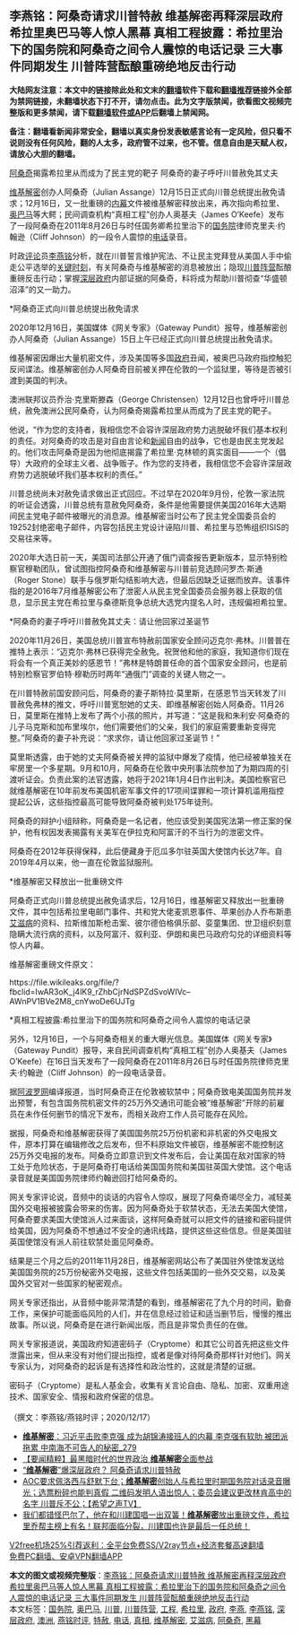  <h2>李燕铭：阿桑奇请求川普特赦 维基解密再释深层政府希拉里奥巴马等人惊人黑幕 真相工程披露：希拉里治下的国务院和阿桑奇之间令人震惊的电话记录 三大事件同期发生 川普阵营酝酿重磅绝地反击行动</h2> <p class="notice"><b>大陆网友注意：本文中的链接除此处和文末的<a href="https://github.com/bannedbook/fanqiang" >翻墙</a>软件下载和<a href="https://github.com/killgcd/justmysocks/blob/master/README.md">翻墙推荐</a>链接外全部为禁网链接，未翻墙状态下打不开，请勿点击。此为文字版禁闻，欲看图文视频完整版和更多禁闻，请下载<a href="https://github.com/bannedbook/fanqiang">翻墙软件或APP</a>后翻墙上禁闻网。</p><p>备注：翻墙看新闻非常安全，翻墙以真实身份发表敏感言论有一定风险，但只看不说则没有任何风险，翻的人太多，政府管不过来，也不管。信息自由是天赋人权，请放心大胆的翻墙。</b></p>  <div class="entry">  <p></p> <p><a href="https://www.bannedbook.org/bnews/tag/%e9%98%bf%e6%a1%91%e5%a5%87/" class="st_tag internal_tag" rel="tag" title="标签 阿桑奇 下的日志">阿桑奇</a>揭露希拉里从而成为了民主党的靶子 阿桑奇的妻子呼吁川普赦免其丈夫</p> <p><a href="https://www.bannedbook.org/bnews/tag/%e7%bb%b4%e5%9f%ba%e8%a7%a3%e5%af%86/" class="st_tag internal_tag" rel="tag" title="标签 维基解密 下的日志">维基解密</a>创办人阿桑奇&#65288;Julian Assange&#65289;12月15日正式向川普总统提出赦免请求&#65307;12月16日&#65292;又一批重磅的<span class='wp_keywordlink_affiliate'><a href="https://www.bannedbook.org/bnews/ccpdope/" title="中共高层内幕" target="_blank">内幕</a></span>文件被维基解密释放出来&#65292;再次指向希拉里&#12289;<a href="https://www.bannedbook.org/bnews/tag/%e5%a5%a5%e5%b7%b4%e9%a9%ac/" class="st_tag internal_tag" rel="tag" title="标签 奥巴马 下的日志">奥巴马</a>等大鳄&#65307;民间调查机构&#8220;真相工程&#8221;创办人奥基夫&#65288;James O&#8217;Keefe&#65289;发布了一段阿桑奇在2011年8月26日与时任国务卿希拉里治下的<a href="https://www.bannedbook.org/bnews/tag/%e5%9b%bd%e5%8a%a1%e9%99%a2/" class="st_tag internal_tag" rel="tag" title="标签 国务院 下的日志">国务院</a>律师克里夫&#183;约翰逊&#65288;Cliff Johnson&#65289;的一段令人震惊的<a href="https://www.bannedbook.org/bnews/tag/%e7%94%b5%e8%af%9d/" class="st_tag internal_tag" rel="tag" title="标签 电话 下的日志">电话</a>录音&#12290; </p> <p>   时政<span class='wp_keywordlink_affiliate'><a href="https://www.bannedbook.org/bnews/comments/" title="新闻评论" target="_blank">评论</a></span>员<a href="https://www.bannedbook.org/bnews/tag/%e6%9d%8e%e7%87%95%e9%93%ad/" class="st_tag internal_tag" rel="tag" title="标签 李燕铭 下的日志">李燕铭</a>分析&#65292;就在川普誓言维护宪法&#12289;不让民主党拜登从美国人手中偷走公平选举的<span class='wp_keywordlink'><a href="https://www.bannedbook.org/forum2/topic151.html" title="关键时刻：李鹏日记" target="_blank">关键时刻</a></span>&#65292;有关阿桑奇与维基解密的消息被放出&#65307;隐现<a href="https://www.bannedbook.org/bnews/tag/%e5%b7%9d%e6%99%ae%e9%98%b5%e8%90%a5/" class="st_tag internal_tag" rel="tag" title="标签 川普阵营 下的日志">川普阵营</a>酝酿重磅反击行动&#65307;掌握<a href="https://www.bannedbook.org/bnews/tag/%E6%B7%B1%E5%B1%82%E6%94%BF%E5%BA%9C/" class="st_tag internal_tag" rel="tag" title="标签 深层政府 下的日志">深层政府</a>内部证据的阿桑奇&#65292;料将成为帮助川普彻查&#8220;华盛顿沼泽&#8221;的又一助力&#12290;</p> <p>*阿桑奇正式向川普总统提出赦免请求</p> <p>2020年12月16日&#65292;美国媒体&#12298;网关专家&#12299;&#65288;Gateway Pundit&#65289;报导&#65292;维基解密创办人阿桑奇&#65288;Julian Assange&#65289;15日上午已经正式向川普总统提出赦免请求&#12290;</p> <p>维基解密因爆出大量机密文件&#65292;涉及美国等多国<a href="https://www.bannedbook.org/bnews/tag/%e6%94%bf%e5%ba%9c/" class="st_tag internal_tag" rel="tag" title="标签 政府 下的日志">政府</a>丑闻&#65292;被奥巴马政府指控触犯反间谍法&#12290;维基解密创办人阿桑奇目前被关押在伦敦的一个监狱里&#65292;等待是否被引渡到美国的判决&#12290;</p>  <p>澳洲联邦议员乔治&#183;克里斯滕森&#65288;George Christensen&#65289;12月12日也曾呼吁川普总统&#65292;赦免澳洲公民阿桑奇&#65292;认为阿桑奇揭露希拉里从而成为了民主党的靶子&#12290;</p> <p>     他说&#65292;&#8220;作为您的支持者&#65292;我相信您不会容许深层政府势力逃脱破坏我们基本权利的责任&#12290;对阿桑奇的攻击是对自由言论和<span class='wp_keywordlink_affiliate'><a href="https://www.bannedbook.org/" title="新闻">新闻</a></span>自由的战争&#65292;它也是由民主党发起的&#12290;他们攻击阿桑奇是因为他彻底揭露了希拉里&#183;克林顿的真实面目&#8212;&#8212;一个&#65288;倡导&#65289;大政府的全球主义者&#12289;战争贩子&#12290;作为您的支持者&#65292;我相信您不会容许深层政府势力逃脱破坏我们基本权利的责任&#12290;&#8221;</p> <p>川普总统尚未对赦免请求做出正式回应&#12290;不过早在2020年9月份&#65292;伦敦一家法院的听证会透露&#65292;川普总统有意赦免阿桑奇&#65292;条件是他需要提供美国2016年大选期间民主党电子邮件被曝光的消息源&#12290;维基解密当时公布了民主党全国委员会的19252封绝密电子邮件&#65292;内容包括民主党设计诬陷川普&#12289;希拉里与恐怖组织ISIS的交易往来等&#12290;</p> <p>2020年大选日前一天&#65292;美国司法部公开通了俄门调查报告更新版本&#65292;显示特别检察官穆勒团队&#65292;曾试图指控阿桑奇和维基解密与川普前竞选顾问罗杰&#183;斯通&#65288;Roger Stone&#65289;联手与俄罗斯勾结影响大选&#65292;但最后因缺乏证据而放弃&#12290;该事件指的是2016年7月维基解密公布了泄密人从民主党全国委员会服务器上获取的信息&#65292;显示民主党在希拉里与桑德斯竞争总统大选党内提名人时&#65292;违规偏袒希拉里&#12290;</p> <p>     *阿桑奇的妻子呼吁川普赦免其丈夫&#65306;请让他回家过圣诞节 </p> <p>2020年11月26日&#65292;美国总统川普宣布特赦前国家安全顾问迈克尔&#183;弗林&#12290;川普普在推特上表示&#65306;&#8220;迈克尔&#183;弗林已获得完全赦免&#12290;祝贺他和他的家庭&#65292;我知道你们现在将会有一个真正美妙的感恩节&#65281;&#8221;弗林是特朗普任命的首个国家安全顾问&#65292;也是前特别检察官罗伯特&#183;穆勒历时两年&#8220;通俄门&#8221;调查的关键人物之一&#12290;</p> <p>在川普特赦前国安顾问后&#65292;阿桑奇的妻子斯特拉&#183;莫里斯&#65292;在感恩节当天转发了川普赦免弗林的推文&#65292;呼吁川普宽恕她的丈夫&#12289;即维基解密创始人阿桑奇&#12290;11月26日&#65292;莫里斯在推特上发布了两个小孩的照片&#65292;并写道&#65306;&#8220;这是我和朱利安&#183;阿桑奇的儿子马克斯和加布里埃尔&#65292;他们需要他们的父亲&#65292;我们的家庭需要重新变得完整&#12290;&#8221;阿桑奇的妻子补充说&#65306;&#8220;求求你&#65292;请让他回家过圣诞节&#65281;&#8221;</p>  <p>莫里斯透露&#65292;由于她的丈夫阿桑奇被关押的监狱中爆发了疫情&#65292;他已经被单独关在牢房里一个多星期&#12290;9月和10月&#65292;阿桑奇在伦敦中央刑事法院参加了为期四周的引渡听证会&#12290;负责此案的法官透露&#65292;她将于2021年1月4日作出判决&#12290;美国检察官已就维基解密在10年前发布美国机密军事文件的17项间谍罪和一项计算机滥用指控提起公诉&#65292;这些指控最高可能导致阿桑奇被判处175年徒刑&#12290;</p> <p>     阿桑奇的辩护小组辩称&#65292;阿桑奇是一名记者&#65292;他应该受到美国宪法第一修正案的保护&#65292;他有权因发表揭露有关美军在伊拉克和阿富汗的不当行为的泄密文件&#12290;</p> <p>阿桑奇在2012年获得保释&#65292;此后便藏身于厄瓜多尔驻英国大使馆内长达7年&#12290;自2019年4月以来&#65292;他一直在伦敦监狱服刑&#12290;</p> <p>*维基解密又释放出一批重磅文件 &nbsp;</p> <p>阿桑奇正式向川普总统提出赦免请求后&#65292;12月16日&#65292;维基解密又释放出一批重磅文件&#65292;其中包括希拉里电邮门事件&#12289;共和党大佬麦凯恩事件&#12289;苹果创办人乔布斯患<a href="https://www.bannedbook.org/bnews/tag/%e8%89%be%e6%bb%8b%e7%97%85/" class="st_tag internal_tag" rel="tag" title="标签 艾滋病 下的日志">艾滋病</a>的资料&#12289;拉斯维加斯枪击案&#12289;彼尔德伯格俱乐部&#12289;娈童集团&#12289;世卫组织刻意隐瞒大流行病的资料&#65292;以及阿富汗&#12289;叙利亚&#12289;伊朗和奥巴马政府勾兑的详细资料等惊人内幕&#12290;</p> <p>维基解密重磅文件原文&#65306;</p> <p>https://file.wikileaks.org/file/?fbclid=IwAR3oK_j4lK9_rZhbCjrNdSPZdSvoWIVc&#8211;AWnPV1BVe2M8_cnYwoDe6UJTg</p>  <p>     *真相工程披露:希拉里治下的国务院和阿桑奇之间令人震惊的电话记录</p> <p>另外&#65292;12月16日&#65292;一个与阿桑奇相关的重大曝光信息&#12290;美国媒体&#12298;网关专家&#12299;&#65288;Gateway Pundit&#65289;报导&#65292;来自民间调查机构&#8220;真相工程&#8221;创办人奥基夫&#65288;James O&#8217;Keefe&#65289;在16日当天发布了一段阿桑奇在2011年8月26日与时任国务院律师克里夫&#183;约翰逊&#65288;Cliff Johnson&#65289;的一段电话录音&#12290; </p> <p>据<span class='wp_keywordlink_affiliate'><a href="https://www.aboluowang.com/" title="阿波罗网" target="_blank">阿波罗网</a></span>编译报道&#65292;当时阿桑奇正在伦敦被软禁中&#65307;阿桑奇致电美国国务院并发出预警&#65292;有包含国务院机密文件的25万外交通讯可能会被&#8220;维基解密&#8221;开除的前雇员在未作任何删节的情况下发布&#65292;而相关政府工作人员可能存在风险&#12290;</p> <p>据报&#65292;阿桑奇和维基解密获得了美国国务院25万份机密和非机密的外交电报文件&#65292;原本打算在编辑修改之后发布&#65292;但不料原始文件被窃&#65292;维基解密不能控制这25万外交电报的发布&#12290;阿桑奇立即意识到文件发布后&#65292;会让美国在敌对国家的特工处于危险状态&#65292;于是阿桑奇打电话给美国国务院和美国驻英国大使馆&#12290;这个电话录音就是美国国务院律师约翰逊回打给阿桑奇的&#12290;</p> <p>网关专家评论说&#65292;音频中的谈话的内容令人惊叹&#65292;展现了阿桑奇竭尽全力&#65292;减轻美国外交电报被披露会带来的伤害&#12290;因为阿桑奇处于软禁状态&#65292;无法去美国大使馆&#65292;阿桑奇要求美国大使馆派人过来面谈&#65292;这样阿桑奇就可以把文件的链接和密码提供给美国&#65292;因为阿桑奇不想通过不安全的通讯线路&#65292;提供这些这些信息&#12290;但是美国驻英国使馆没有派人前往软禁处面见阿桑奇&#12290;</p> <p>     结果是三个月之后的2011年11月28日&#65292;维基解密网站公布了美国驻外使馆发送给美国国务院的25万份秘密外交电报&#65292;这些文件包括美国的一些外交交易&#65292;以及美国外交官对一些国家的秘密观点&#12290;</p> <p>网关专家还指出&#65292;从音频中能非常清楚的看到&#65292;维基解密花了九个月的时间&#65292;勤奋工作&#65292;来保护可能面临风险的人们&#65292;并在信息经过验证和适当删节后&#65292;慢慢的推出故事&#12290;所以说&#65292;阿桑奇是在进行新闻出版&#65292;而且是非常负责任的在做&#12290;</p>  <p>网关专家报道说&#65292;美国政府知道密码子&#65288;Cryptome&#65289;和其它公司首先把这些文件泄露出来&#65292;但从来没有对他们提出指控&#65292;或者是像对待阿桑奇那样针对他们&#12290;网关专家认为&#65292;对阿桑奇的起诉是有选择性和政治性的&#65292;这就是清楚的证据&#12290;</p> <p>密码子&#65288;Cryptome&#65289;是私人基金会&#65292;收集有关言论自由&#12289;隐私&#12289;加密&#12289;双重用途技术&#12289;国家安全&#12289;情报和政府保密的信息&#12290;<br />&nbsp;<br />&#65288;撰文&#65306;李燕铭/燕铭时评&#65307;2020/12/17&#65289;</p> <ul class='op-related-articles' title='相关阅读'> <li><a href='https://www.bannedbook.org/bnews/comments/20201218/1449949.html' target='_blank'><b>维基解密</b>：习近平击败李克强 成为胡锦涛接班人的内幕 李克强有软肋 被团派拖累 中南海不可告人的秘密_279</a></li> <li><a href='https://www.bannedbook.org/bnews/comments/20201217/1449604.html' target='_blank'>【要闻精粹】最黑暗时代的世界政治 <b>维基解密</b>全面参战</a></li> <li><a href='https://www.bannedbook.org/bnews/bannedvideo/20201217/1449528.html' target='_blank'>“<b>维基解密</b>”爆深层政府？ 阿桑奇请求川普特赦</a></li> <li><a href='https://www.bannedbook.org/bnews/cbnews/20201217/1449411.html' target='_blank'>AOC要求佩洛西与舒默下台；<b>维基解密</b>创始人与希拉里时期国务院对话录音曝光；选票粉碎也能判真假  二维码发明人语出惊人；委员会建议更改林肯高中的名字 川普斥不公；【希望之声TV】</a></li> <li><a href='https://www.bannedbook.org/bnews/cbnews/20201216/1448536.html' target='_blank'>我们都错怪巴尔了，他在和川建国唱一出双簧！<b>维基解密</b>放出重磅文件，希拉里乔帮主榜上有名！联邦面临分裂，川建国也许是最后一任总统！</a></li> </ul> <p class="texttj"> <a href="https://www.bannedbook.org/forum23/topic22702.html" target="_blank">V2free机场25%引荐返利：全平台免费SS/V2ray节点+经济套餐高速翻墙</a><br/> <a href="https://github.com/bannedbook/fanqiang/wiki/%E7%A6%81%E9%97%BB%E7%BD%91%E5%AE%89%E5%8D%93%E7%BF%BB%E5%A2%99%E6%96%B0%E9%97%BBAPP" target="_blank">免费PC翻墙、安卓VPN翻墙APP</a></p><p> </p><a name='sharetosocial'></a>       <div><b>本文的图文或视频完整版</b>：<a href='https://www.bannedbook.org/bnews/comments/20201218/1449979.html'>李燕铭：阿桑奇请求川普特赦 维基解密再释深层政府希拉里奥巴马等人惊人黑幕 真相工程披露：希拉里治下的国务院和阿桑奇之间令人震惊的电话记录 三大事件同期发生 川普阵营酝酿重磅绝地反击行动</a></div>  </div><!--END ENTRY--> <div class="postfooter"> <div>本文标签：<a href="https://www.bannedbook.org/bnews/tag/%e5%9b%bd%e5%8a%a1%e9%99%a2/" rel="tag">国务院</a>, <a href="https://www.bannedbook.org/bnews/tag/%e5%a5%a5%e5%b7%b4%e9%a9%ac/" rel="tag">奥巴马</a>, <a href="https://www.bannedbook.org/bnews/tag/%e5%b7%9d%e6%99%ae/" rel="tag">川普</a>, <a href="https://www.bannedbook.org/bnews/tag/%e5%b7%9d%e6%99%ae%e9%98%b5%e8%90%a5/" rel="tag">川普阵营</a>, <a href="https://www.bannedbook.org/bnews/tag/%E5%B7%A5%E7%A8%8B/" rel="tag">工程</a>, <a href="https://www.bannedbook.org/bnews/tag/%e5%b8%8c%e6%8b%89%e9%87%8c/" rel="tag">希拉里</a>, <a href="https://www.bannedbook.org/bnews/tag/%e6%94%bf%e5%ba%9c/" rel="tag">政府</a>, <a href="https://www.bannedbook.org/bnews/tag/%e6%9d%8e%e7%87%95/" rel="tag">李燕</a>, <a href="https://www.bannedbook.org/bnews/tag/%e6%9d%8e%e7%87%95%e9%93%ad/" rel="tag">李燕铭</a>, <a href="https://www.bannedbook.org/bnews/tag/%E6%B7%B1%E5%B1%82%E6%94%BF%E5%BA%9C/" rel="tag">深层政府</a>, <a href="https://www.bannedbook.org/bnews/tag/%e6%be%b3%e6%b4%b2/" rel="tag">澳洲</a>, <a href="https://www.bannedbook.org/bnews/tag/%e7%87%95%e9%93%ad%e6%97%b6%e8%af%84/" rel="tag">燕铭时评</a>, <a href="https://www.bannedbook.org/bnews/tag/%E7%89%B9%E8%B5%A6/" rel="tag">特赦</a>, <a href="https://www.bannedbook.org/bnews/tag/%e7%94%b5%e8%af%9d/" rel="tag">电话</a>, <a href="https://www.bannedbook.org/bnews/tag/%e7%9c%9f%e7%9b%b8/" rel="tag">真相</a>, <a href="https://www.bannedbook.org/bnews/tag/%e7%bb%b4%e5%9f%ba%e8%a7%a3%e5%af%86/" rel="tag">维基解密</a>, <a href="https://www.bannedbook.org/bnews/tag/%e8%89%be%e6%bb%8b%e7%97%85/" rel="tag">艾滋病</a>, <a href="https://www.bannedbook.org/bnews/tag/%e9%98%bf%e6%a1%91%e5%a5%87/" rel="tag">阿桑奇</a>, <a href="https://www.bannedbook.org/bnews/tag/%e9%bb%91%e5%b9%95/" rel="tag">黑幕</a></div>  </div><!--END POSTFOOTER--> 
